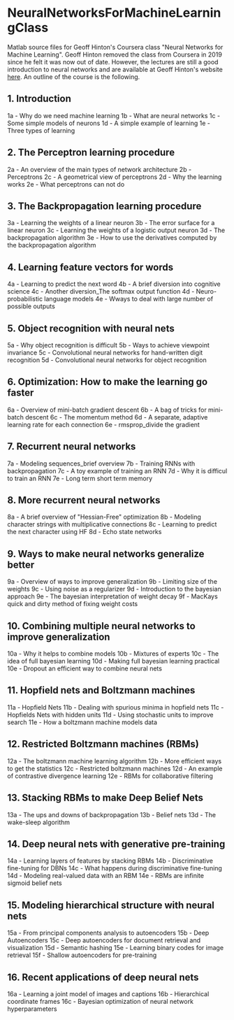 # NeuralNetworksForMachineLearningClass
Matlab source files for Geoff Hinton's Coursera class "Neural Networks for Machine Learning". Geoff Hinton removed the class from
Coursera in 2019 since he felt it was now out of date. However, the lectures are still a good introduction to neural networks and 
are available at Geoff Hinton's website [here](https://www.cs.toronto.edu/~hinton/coursera_lectures.html). An outline of the course 
is the following.

## 1. Introduction
1a - Why do we need machine learning
1b - What are neural networks
1c - Some simple models of neurons
1d - A simple example of learning
1e - Three types of learning

## 2. The Perceptron learning procedure
2a - An overview of the main types of network architecture
2b - Perceptrons
2c - A geometrical view of perceptrons
2d - Why the learning works
2e - What perceptrons can not do

## 3. The Backpropagation learning procedure
3a - Learning the weights of a linear neuron
3b - The error surface for a linear neuron
3c - Learning the weights of a logistic output neuron
3d - The backpropagation algorithm
3e - How to use the derivatives computed by the backpropagation algorithm

## 4. Learning feature vectors for words
4a - Learning to predict the next word
4b - A brief diversion into cognitive science
4c - Another diversion_The softmax output function
4d - Neuro-probabilistic language models
4e - Wways to deal with large number of possible outputs

## 5. Object recognition with neural nets
5a - Why object recognition is difficult
5b - Ways to achieve viewpoint invariance
5c - Convolutional neural networks for hand-written digit recognition
5d - Convolutional neural networks for object recognition

## 6. Optimization: How to make the learning go faster
6a - Overview of mini-batch gradient descent
6b - A bag of tricks for mini-batch descent
6c - The momentum method
6d - A separate, adaptive learning rate for each connection
6e - rmsprop_divide the gradient

## 7. Recurrent neural networks
7a - Modeling sequences_brief overview
7b - Training RNNs with backpropagation
7c - A toy example of training an RNN
7d - Why it is difficul to train an RNN
7e - Long term short term memory

## 8. More recurrent neural networks
8a - A brief overview of "Hessian-Free" optimization
8b - Modeling character strings with multiplicative connections
8c - Learning to predict the next character using HF
8d - Echo state networks

## 9. Ways to make neural networks generalize better
9a - Overview of ways to improve generalization
9b - Limiting size of the weights
9c - Using noise as a regularizer
9d - Introduction to the bayesian approach
9e - The bayesian interpretation of weight decay
9f - MacKays quick and dirty method of fixing weight costs

## 10. Combining multiple neural networks to improve generalization
10a - Why it helps to combine models
10b - Mixtures of experts
10c - The idea of full bayesian learning
10d - Making full bayesian learning practical
10e - Dropout an efficient way to combine neural nets

## 11. Hopfield nets and Boltzmann machines
11a - Hopfield Nets
11b - Dealing with spurious minima in hopfield nets
11c - Hopfields Nets with hidden units
11d - Using stochastic units to improve search
11e - How a boltzmann machine models data

## 12. Restricted Boltzmann machines (RBMs)
12a - The boltzmann machine learning algorithm
12b - More efficient ways to get the statistics
12c - Restricted boltzmann machines
12d - An example of contrastive divergence learning
12e - RBMs for collaborative filtering

## 13. Stacking RBMs to make Deep Belief Nets
13a - The ups and downs of backpropagation
13b - Belief nets
13d - The wake-sleep algorithm

## 14. Deep neural nets with generative pre-training
14a - Learning layers of features by stacking RBMs
14b - Discriminative fine-tuning for DBNs
14c - What happens during discriminative fine-tuning
14d - Modeling real-valued data with an RBM
14e - RBMs are infinite sigmoid belief nets

## 15. Modeling hierarchical structure with neural nets
15a - From principal components analysis to autoencoders
15b - Deep Autoencoders
15c - Deep autoencoders for document retrieval and visualization
15d - Semantic hashing
15e - Learning binary codes for image retrieval
15f - Shallow autoencoders for pre-training

## 16. Recent applications of deep neural nets
16a - Learning a joint model of images and captions
16b - Hierarchical coordinate frames
16c - Bayesian optimization of neural network hyperparameters

